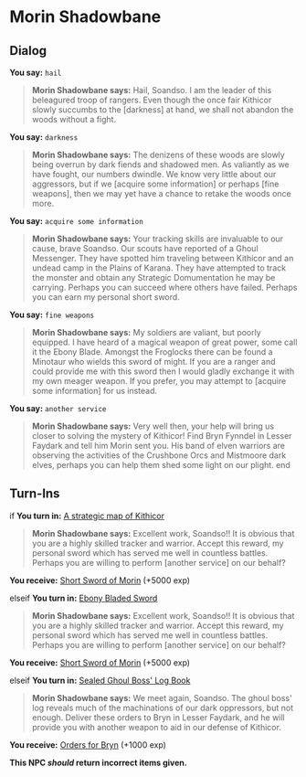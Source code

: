 # Morin Shadowbane
## Dialog

**You say:** `hail`



>**Morin Shadowbane says:** Hail, Soandso. I am the leader of this beleagured troop of rangers. Even though the once fair Kithicor slowly succumbs to the [darkness] at hand, we shall not abandon the woods without a fight.

**You say:** `darkness`



>**Morin Shadowbane says:** The denizens of these woods are slowly being overrun by dark fiends and shadowed men. As valiantly as we have fought, our numbers dwindle. We know very little about our aggressors, but if we [acquire some information] or perhaps [fine weapons], then we may yet have a chance to retake the woods once more.

**You say:** `acquire some information`



>**Morin Shadowbane says:** Your tracking skills are invaluable to our cause, brave Soandso. Our scouts have reported of a Ghoul Messenger. They have spotted him traveling between Kithicor and an undead camp in the Plains of Karana. They have attempted to track the monster and obtain any Strategic Domumentation he may be carrying. Perhaps you can succeed where others have failed. Perhaps you can earn my personal short sword.

**You say:** `fine weapons`



>**Morin Shadowbane says:** My soldiers are valiant, but poorly equipped. I have heard of a magical weapon of great power, some call it the Ebony Blade. Amongst the Froglocks there can be found a Minotaur who wields this sword of might. If you are a ranger and could provide me with this sword then I would gladly exchange it with my own meager weapon. If you prefer, you may attempt to [acquire some information] for us instead.

**You say:** `another service`



>**Morin Shadowbane says:** Very well then, your help will bring us closer to solving the mystery of Kithicor! Find Bryn Fynndel in Lesser Faydark and tell him Morin sent you. His band of elven warriors are observing the activities of the Crushbone Orcs and Mistmoore dark elves, perhaps you can help them shed some light on our plight.
end

## Turn-Ins





if **You turn in:** [A strategic map of Kithicor](/item/16548)


>**Morin Shadowbane says:** Excellent work, Soandso!! It is obvious that you are a highly skilled tracker and warrior. Accept this reward, my personal sword which has served me well in countless battles. Perhaps you are willing to perform [another service] on our behalf?


 **You receive:**  [Short Sword of Morin](/item/5422) (+5000 exp)

elseif **You turn in:** [Ebony Bladed Sword](/item/5405)


>**Morin Shadowbane says:** Excellent work, Soandso!! It is obvious that you are a highly skilled tracker and warrior. Accept this reward, my personal sword which has served me well in countless battles. Perhaps you are willing to perform [another service] on our behalf?


 **You receive:**  [Short Sword of Morin](/item/5422) (+5000 exp)

elseif **You turn in:** [Sealed Ghoul Boss' Log Book](/item/20638)


>**Morin Shadowbane says:** We meet again, Soandso.  The ghoul boss' log reveals much of the machinations of our dark oppressors, but not enough.  Deliver these orders to Bryn in Lesser Faydark, and he will provide you with another weapon to aid in our defense of Kithicor.


 **You receive:**  [Orders for Bryn](/item/20639) (+1000 exp)

**This NPC *should* return incorrect items given.**




